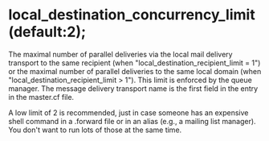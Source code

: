 # local_destination_concurrency_limit (default:2); 

 The maximal number of parallel deliveries via the local mail
delivery transport to the same recipient (when
"local_destination_recipient_limit = 1") or the maximal number of
parallel deliveries to the same local domain (when
"local_destination_recipient_limit &gt; 1"). This limit is enforced by
the queue manager. The message delivery transport name is the first
field in the entry in the master.cf file. 

 A low limit of 2 is recommended, just in case someone has an
expensive shell command in a .forward file or in an alias (e.g.,
a mailing list manager).  You don't want to run lots of those at
the same time.  


